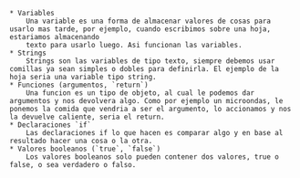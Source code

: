    * Variables
        Una variable es una forma de almacenar valores de cosas para usarlo mas tarde, por ejemplo, cuando escribimos sobre una hoja, estariamos almacenando
        texto para usarlo luego. Asi funcionan las variables.
	* Strings
        Strings son las variables de tipo texto, siempre debemos usar comillas ya sean simples o dobles para definirla. El ejemplo de la hoja seria una variable tipo string.
	* Funciones (argumentos, `return`)
        Una funcion es un tipo de objeto, al cual le podemos dar argumentos y nos devolvera algo. Como por ejemplo un microondas, le ponemos la comida que vendria a ser el argumento, lo accionamos y nos la devuelve caliente, seria el return.
	* Declaraciones `if`
        Las declaraciones if lo que hacen es comparar algo y en base al resultado hacer una cosa o la otra.
	* Valores booleanos (`true`, `false`)
        Los valores booleanos solo pueden contener dos valores, true o false, o sea verdadero o falso.